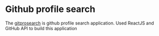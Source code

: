 # Github profile search

The [gitprosearch](https://mhhabib.github.io/gitprofilesearch/) is github profile search application. Used ReactJS and GitHub API to build this application
